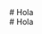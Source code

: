 <div>
# Hola
</div>
# Hola

<div>
    <div id="particles-js"></div>
    <script src="https://cdn.jsdelivr.net/particles.js/2.0.0/particles.min.js"></script>
</div>
